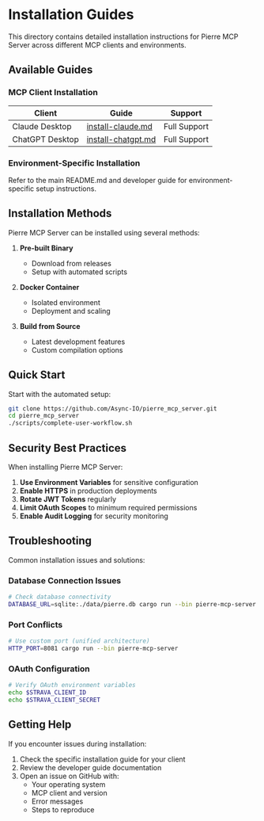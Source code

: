 # Installation Guides

This directory contains detailed installation instructions for Pierre MCP Server across different MCP clients and environments.

## Available Guides

### MCP Client Installation

| Client | Guide | Support |
|--------|-------|---------|
| Claude Desktop | [install-claude.md](install-claude.md) | Full Support |
| ChatGPT Desktop | [install-chatgpt.md](install-chatgpt.md) | Full Support |

### Environment-Specific Installation

Refer to the main README.md and developer guide for environment-specific setup instructions.

## Installation Methods

Pierre MCP Server can be installed using several methods:

1. **Pre-built Binary**
   - Download from releases
   - Setup with automated scripts

2. **Docker Container**
   - Isolated environment
   - Deployment and scaling

3. **Build from Source**
   - Latest development features
   - Custom compilation options

## Quick Start

Start with the automated setup:

```bash
git clone https://github.com/Async-IO/pierre_mcp_server.git
cd pierre_mcp_server
./scripts/complete-user-workflow.sh
```

## Security Best Practices

When installing Pierre MCP Server:

1. **Use Environment Variables** for sensitive configuration
2. **Enable HTTPS** in production deployments
3. **Rotate JWT Tokens** regularly
4. **Limit OAuth Scopes** to minimum required permissions
5. **Enable Audit Logging** for security monitoring

## Troubleshooting

Common installation issues and solutions:

### Database Connection Issues
```bash
# Check database connectivity
DATABASE_URL=sqlite:./data/pierre.db cargo run --bin pierre-mcp-server
```

### Port Conflicts
```bash
# Use custom port (unified architecture)
HTTP_PORT=8081 cargo run --bin pierre-mcp-server
```

### OAuth Configuration
```bash
# Verify OAuth environment variables
echo $STRAVA_CLIENT_ID
echo $STRAVA_CLIENT_SECRET
```

## Getting Help

If you encounter issues during installation:

1. Check the specific installation guide for your client
2. Review the developer guide documentation
3. Open an issue on GitHub with:
   - Your operating system
   - MCP client and version
   - Error messages
   - Steps to reproduce